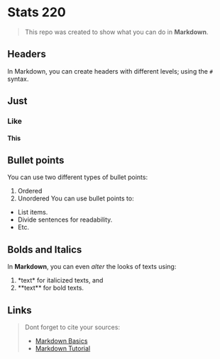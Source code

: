 # Stats 220
> This repo was created to show what you can do in **Markdown**.

## Headers
In Markdown, you can create headers with different levels; using the `#` syntax.
## Just
### Like
#### This

## Bullet points
You can use two different types of bullet points:
1. Ordered
2. Unordered
You can use bullet points to:
- List items.
- Divide sentences for readability.
- Etc.

## Bolds and Italics
In **Markdown**, you can even *alter* the looks of texts using:
1. \*text\* for italicized texts, and
2. \*\*text\*\* for bold texts.

## Links
> Dont forget to cite your sources:
> - [Markdown Basics](https://www.markdownguide.org/basic-syntax/)
> - [Markdown Tutorial](https://www.markdowntutorial.com/)

